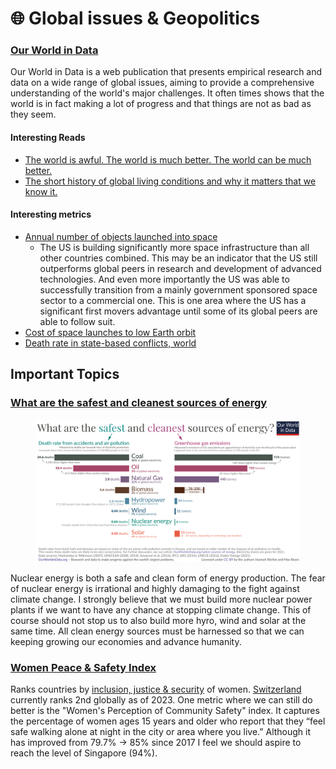 # 🌐 Global issues & Geopolitics

### [Our World in Data](https://ourworldindata.org/)

Our World in Data is a web publication that presents empirical research and data on a wide range of global issues, aiming to provide a comprehensive understanding of the world's major challenges. It often times shows that the world is in fact making a lot of progress and that things are not as bad as they seem.

#### Interesting Reads

* [The world is awful. The world is much better. The world can be much better. ](https://ourworldindata.org/much-better-awful-can-be-better)
* [The short history of global living conditions and why it matters that we know it.](https://ourworldindata.org/a-history-of-global-living-conditions)

#### Interesting metrics

* [Annual number of objects launched into space](https://ourworldindata.org/grapher/yearly-number-of-objects-launched-into-outer-space)
  * The US is building significantly more space infrastructure than all other countries combined. This may be an indicator that the US still outperforms global peers in research and development of advanced technologies. And even more importantly the US was able to successfully transition from a mainly government sponsored space sector to a commercial one. This is one area where the US has a significant first movers advantage until some of its global peers are able to follow suit.
* &#x20;[Cost of space launches to low Earth orbit](https://ourworldindata.org/grapher/cost-space-launches-low-earth-orbit)
* [Death rate in state-based conflicts, world](https://ourworldindata.org/grapher/death-rate-in-state-based-conflicts)

## Important Topics

### [What are the safest and cleanest sources of energy](https://ourworldindata.org/safest-sources-of-energy)

<figure><img src="gitbook/assets/image (4).png" alt=""><figcaption></figcaption></figure>

Nuclear energy is both a safe and clean form of energy production. The fear of nuclear energy is  irrational and highly damaging to the fight against climate change. I strongly believe that we must build more nuclear power plants if we want to have any chance at stopping climate change. This of course should not stop us to also build more hyro, wind and solar at the same time. All clean energy sources must be harnessed so that we can keeping growing our economies and advance humanity.

### [Women Peace & Safety Index](https://giwps.georgetown.edu/the-index/)

Ranks countries by [inclusion, justice & security](https://giwps.georgetown.edu/index-dimensions/) of women. [Switzerland](https://giwps.georgetown.edu/country/switzerland/) currently ranks 2nd globally as of 2023. One metric where we can still do better is the "Women's Perception of Community Safety" index. It captures the percentage of women ages 15 years and older who report that they “feel safe walking alone at night in the city or area where you live.” Although it has improved from 79.7% -> 85% since 2017 I feel we should aspire to reach the level of Singapore (94%).

###
